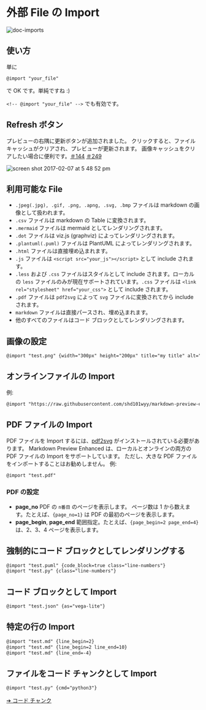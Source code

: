 # 外部 File の Import

![doc-imports](https://cloud.githubusercontent.com/assets/1908863/22716507/f352a4b6-ed5b-11e6-9bac-88837f111de0.gif)

## 使い方

単に

`@import "your_file"`

で OK です。単純ですね :)

`<!-- @import "your_file" -->` でも有効です。

## Refresh ボタン

プレビューの右隅に更新ボタンが追加されました。
クリックすると、ファイルキャッシュがクリアされ、プレビューが更新されます。
画像キャッシュをクリアしたい場合に便利です。[＃144](https://github.com/shd101wyy/markdown-preview-enhanced/issues/144) [＃249](https://github.com/shd101wyy/markdown-preview-enhanced/issues/249)

![screen shot 2017-02-07 at 5 48 52 pm](https://cloud.githubusercontent.com/assets/1908863/22716917/c7088ae0-ed5d-11e6-8db9-e1ab035a3a2b.png)

## 利用可能な File

- `.jpeg(.jpg), .gif, .png, .apng, .svg, .bmp` ファイルは markdown の画像として扱われます。
- `.csv` ファイルは markdown の Table に変換されます。
- `.mermaid` ファイルは mermaid としてレンダリングされます。
- `.dot` ファイルは viz.js (graphviz) によってレンダリングされます。
- `.plantuml(.puml)` ファイルは PlantUML によってレンダリングされます。
- `.html` ファイルは直接埋め込まれます。
- `.js` ファイルは `<script src="your_js"></script>` として include されます。
- `.less` および `.css` ファイルはスタイルとして include されます。ローカルの `less` ファイルのみが現在サポートされています。`.css` ファイルは `<link rel="stylesheet" href="your_css">` として include されます。
- `.pdf` ファイルは `pdf2svg` によって `svg` ファイルに変換されてから include されます。
- `markdown` ファイルは直接パースされ、埋め込まれます。
- 他のすべてのファイルはコード ブロックとしてレンダリングされます。

## 画像の設定

```markdown
@import "test.png" {width="300px" height="200px" title="my title" alt="my alt"}
```

## オンラインファイルの Import

例:

```markdown
@import "https://raw.githubusercontent.com/shd101wyy/markdown-preview-enhanced/master/LICENSE.md"
```

## PDF ファイルの Import

PDF ファイルを Import するには、[pdf2svg](extra.md) がインストールされている必要があります。
Markdown Preview Enhanced は、ローカルとオンラインの両方の PDF ファイルの Import をサポートしています。
ただし、大きな PDF ファイルをインポートすることはお勧めしません。
例:

```markdown
@import "test.pdf"
```

### PDF の設定

- **page_no**
  PDF の `n番目` のページを表示します。 ページ数は 1 から数えます。たとえば、`{page_no=1}` は PDF の最初のページを表示します。
- **page_begin**, **page_end**
  範囲指定。たとえば、`{page_begin=2 page_end=4}`は、2、3、4 ページを表示します。

## 強制的にコード ブロックとしてレンダリングする

```markdown
@import "test.puml" {code_block=true class="line-numbers"}
@import "test.py" {class="line-numbers"}
```

## コード ブロックとして Import

```markdown
@import "test.json" {as="vega-lite"}
```

## 特定の行の Import

```markdown
@import "test.md" {line_begin=2}
@import "test.md" {line_begin=2 line_end=10}
@import "test.md" {line_end=-4}
```

## ファイルをコード チャンクとして Import

```markdown
@import "test.py" {cmd="python3"}
```

[➔ コード チャンク](ja-jp/code-chunk.md)
